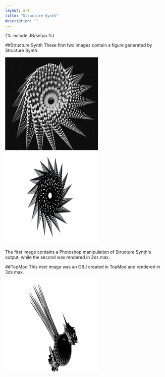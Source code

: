 ```yaml
---
layout: art
title: "Structure Synth"
description: ""
---
```

{% include JB/setup %}


##Structure Synth
These first two images contain a figure generated by Structure Synth.

<a href="manystar.png"><img src="manystarthumb.png" width="300" height="300" /></a>
<a href="renderstar.png"><img src="renderstarthumb.png" width="300" height="300" /></a>

The first image contains a Photoshop manipulation of Structure Synth's output, while the second was rendered in 3ds max.


##TopMod
This next image was an OBJ created in TopMod and rendered in 3ds max.

<a href="comet.png"><img src="comet.png" width="300" height="300" /></a>